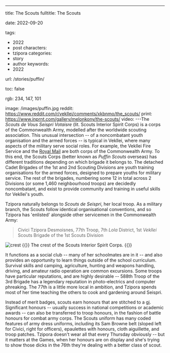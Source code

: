 ---
title: The Scouts
fulltitle: The Scouts

date: 2022-09-20

tags:
- 2022
- post
characters:
- tzipora
categories:
- story
- author
keywords:
- 2022

url: /stories/puffin/

toc: false

rgb: 234, 147, 101

image: /images/puffin.jpg
reddit: https://www.reddit.com/r/vekllei/comments/xkbnmo/the_scouts/
print: https://www.inprnt.com/gallery/melonkony/the-scouts/
video:
---The *Scouts de Vous Seispri Votaisre* (lit. Scouts Interior Spirit Corps) is a corps of the Commonwealth Army, modelled after the worldwide scouting association. This unusual intersection -- of a noncombatant youth organisation and the armed forces -- is typical in Vekllei, where many aspects of the military serve social roles. For example, the Vekllei Fire Service and the [Royal Mail](/mail/) are both corps of the Commonwealth Army. To this end, the Scouts Corps (better known as *Puffin Scouts* overseas) has different traditions depending on which brigade it belongs to. The detached Cadet Brigades of the 1st and 2nd Scouting Divisions are youth training organisations for the armed forces, designed to prepare youths for military service. The rest of the brigades, numbering some 12 in total across 2 Divisions (or some 1,460 neighbourhood troops) are decidedly noncombatant, and exist to provide community and training in useful skills for Vekllei's youth.

Tzipora naturally belongs to *Scouts de Seispri*, her local troop. As a military branch, the Scouts follow identical organisational conventions, and so Tzipora has 'enlisted' alongside other servicemen in the Commonwealth Army:

> Civici Tzipora Desmoisnes, 77th Troop, 7th *Lola* District, 1st *Vekllei* Scouts Brigade of the 1st Scouts Division

![crest](/images/mastheads/crests/scouts.png)
{{<note caption>}}
The crest of the Scouts Interior Spirit Corps.
{{</note>}}

It functions as a social club -- many of her schoolmates are in it -- and also provides an opportunity to learn things outside of the school curriculum. Survival skills and camping, agriculture, hunting and weapons handling, driving, and amateur radio operation are common excursions. Some troops have particular reputations, and are highly desirable -- 588th Troop of the 3rd Brigade has a legendary reputation in photo-electrics and computer phreaking. The 77th is a little more local in ambition, and Tzipora spends most of her time teaching the others to cook and gardening around Seispri.

Instead of merit badges, scouts earn honours that are stitched to a [gi](/stories/crown/#the-gi). Significant honours -- usually success in national competitions or academic awards -- can also be transferred to troop honours, in the fashion of battle honours for combat army corps. The Scouts uniform has many coded features of army dress uniforms, including its Sam Browne belt (sloped left for Civici, right for officers), epaulettes with honours, cloth aiguillette, and troop patches. Tzipora doesn't wear all that every Thursday obviously -- but it matters at the Games, when her honours are on display and she's trying to show those dicks in the 76th they're dealing with a better class of scout.